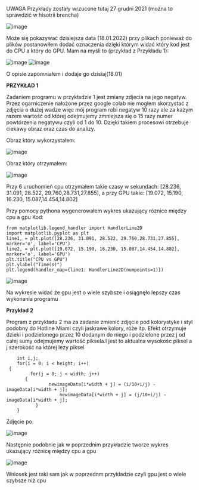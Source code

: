 

UWAGA
Przykłady zostały wrzucone tutaj  27 grudni 2021 (można to sprawdzić w hisotrii brencha)

![image](https://user-images.githubusercontent.com/80325475/149984888-927298cd-1420-4910-b348-d87fb4e848e5.png)

Może się pokazywać dzisiejsza data (18.01.2022) przy plikach ponieważ do plików postanowiłem dodać oznaczenia dzięki którym widać który kod jest do CPU a który do GPU. Mam na myśli to (przykład z Przykładu 1):

![image](https://user-images.githubusercontent.com/80325475/149985166-3d2995f1-d2d2-4e1b-b964-8f7be46cca2e.png)
![image](https://user-images.githubusercontent.com/80325475/149985220-5328cc00-8252-47b5-a1a9-65f30069807e.png)

O opisie zapomniałem i dodaje go dzisiaj(18.01)

**PRZYKŁAD 1**

Zadaniem programu w przykładzie 1 jest zmiany zdjecia na jego negatyw. Przez ogarniczenie nałożone przez google colab nie mogłem skorzystać z zdjęcia o dużej wadze więc mój program robi negatyw 10 razy ale za każym razem wartość od której odejmujemy zmniejsza się o 15 razy numer powtórzenia negatywu czyli od 1 do 10. Dzięki takiem procesowi otrzebuje ciekawy obraz oraz czas do analizy.

Obraz który wykorzystałem:


![image](https://user-images.githubusercontent.com/80325475/149986414-414ed2ba-c146-47ea-a0bd-08fa13920226.png)


Obraz który otrzymałem:

![image](https://user-images.githubusercontent.com/80325475/149986620-ed7a5f4a-dd68-43c6-9d5e-0517f4ab0fa6.png)

Przy 6 uruchomień cpu otrzymałem takie czasy w sekundach: [28.236, 31.091, 28.522, 29.760,28.731,27.855], a przy GPU takie: [19.072, 15.190, 16.230, 15.087,14.454,14.802]

Przy pomocy pythona wygenerowałem wykres ukazujący róznice między cpu a gpu
Kod:
```
from matplotlib.legend_handler import HandlerLine2D
import matplotlib.pyplot as plt
line1, = plt.plot([28.236, 31.091, 28.522, 29.760,28.731,27.855], marker='o', label='CPU')
line2, = plt.plot([19.072, 15.190, 16.230, 15.087,14.454,14.802], marker='o', label='GPU')
plt.title("CPU vs GPU")
plt.ylabel("Time(s)")
plt.legend(handler_map={line1: HandlerLine2D(numpoints=1)})
```
![image](https://user-images.githubusercontent.com/80325475/149987981-8c3758c8-5729-492d-98e5-eba845a2edba.png)

Na wykresie widać że gpu jest o wiele szybsze i osiągnęło lepszy czas wykonania programu

**Przykład 2**

Program z przykładu 2 ma za zadanie zmienić zdjęcie pod kolorystyke i styl podobny do Hotline Miami czyli jaskrawe kolory, róże itp. Efekt otrzymuje dzieki i podzielonego przez 10 dodanym do niego i podzielone przez j od całej sumy odejmujemy wartość piksela.I jest to aktualna wysokośc piksel a j szerokość na której leży piksel

```
	int i,j;
	for(i = 0; i < height; i++)
 {
	     for(j = 0; j < width; j++)
       {                   
		    	newimageData[i*width + j] = (i/10+i/j) - imageData[i*width + j]; 
					newimageData[i*width + j] = (j/10+i/j) - imageData[i*width + j]; 
		   }   
	}
```
Zdjęcie po: 

![image](https://user-images.githubusercontent.com/80325475/149995981-5de82016-df90-4761-b895-48b04bbac6f7.png)


Następnie podobnie jak w poprzednim przykładzie tworze wykres ukazujący różnicę między cpu a gpu

![image](https://user-images.githubusercontent.com/80325475/149995775-42f9e607-e6bb-4533-8cc9-1924ce0c989d.png)

Wniosek jest taki sam jak w poprzednm przykładzie czyli gpu jest o wiele szybsze niż cpu
